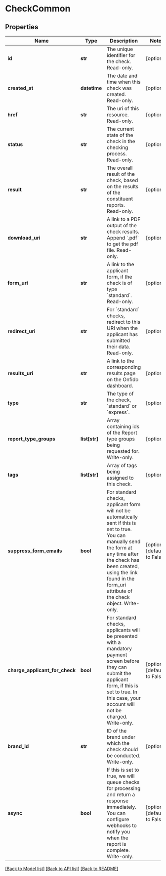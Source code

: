 # CheckCommon

## Properties
Name | Type | Description | Notes
------------ | ------------- | ------------- | -------------
**id** | **str** | The unique identifier for the check. Read-only. | [optional] 
**created_at** | **datetime** | The date and time when this check was created. Read-only. | [optional] 
**href** | **str** | The uri of this resource. Read-only. | [optional] 
**status** | **str** | The current state of the check in the checking process. Read-only. | [optional] 
**result** | **str** | The overall result of the check, based on the results of the constituent reports. Read-only. | [optional] 
**download_uri** | **str** | A link to a PDF output of the check results. Append &#x60;.pdf&#x60; to get the pdf file. Read-only. | [optional] 
**form_uri** | **str** | A link to the applicant form, if the check is of type &#x60;standard&#x60;. Read-only. | [optional] 
**redirect_uri** | **str** | For &#x60;standard&#x60; checks, redirect to this URI when the applicant has submitted their data. Read-only. | [optional] 
**results_uri** | **str** | A link to the corresponding results page on the Onfido dashboard. | [optional] 
**type** | **str** | The type of the check, &#x60;standard&#x60; or &#x60;express&#x60;. | [optional] 
**report_type_groups** | **list[str]** | Array containing ids of the Report type groups being requested for. Write-only. | [optional] 
**tags** | **list[str]** | Array of tags being assigned to this check. | [optional] 
**suppress_form_emails** | **bool** | For standard checks, applicant form will not be automatically sent if this is set to true. You can manually send the form at any time after the check has been created, using the link found in the form_uri attribute of the check object. Write-only.  | [optional] [default to False]
**charge_applicant_for_check** | **bool** | For standard checks, applicants will be presented with a mandatory payment screen before they can submit the applicant form, if this is set to true. In this case, your account will not be charged. Write-only.  | [optional] [default to False]
**brand_id** | **str** | ID of the brand under which the check should be conducted. Write-only. | [optional] 
**async** | **bool** | If this is set to true, we will queue checks for processing and return a response immediately. You can configure webhooks to notify you when the report is complete. Write-only.  | [optional] [default to False]

[[Back to Model list]](../README.md#documentation-for-models) [[Back to API list]](../README.md#documentation-for-api-endpoints) [[Back to README]](../README.md)


